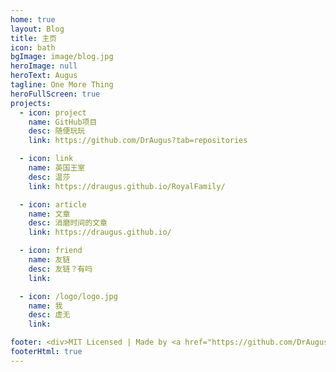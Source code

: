 ```yaml
---
home: true
layout: Blog
title: 主页
icon: bath
bgImage: image/blog.jpg
heroImage: null
heroText: Augus
tagline: One More Thing
heroFullScreen: true
projects:
  - icon: project
    name: GitHub项目
    desc: 随便玩玩
    link: https://github.com/DrAugus?tab=repositories

  - icon: link
    name: 英国王室
    desc: 温莎
    link: https://draugus.github.io/RoyalFamily/

  - icon: article
    name: 文章
    desc: 消磨时间的文章
    link: https://draugus.github.io/

  - icon: friend
    name: 友链
    desc: 友链？有吗
    link: 

  - icon: /logo/logo.jpg
    name: 我
    desc: 虚无
    link: 

footer: <div>MIT Licensed | Made by <a href="https://github.com/DrAugus/" target="_blank">DrAugus</a></div><div>This page was generated by <a href="https://pages.github.com/" target="_blank">GitHub Pages</a>.</div>
footerHtml: true
---
```

